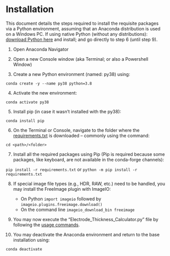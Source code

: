 # Installation

This document details the steps required to install the requisite packages via a Python environment, assuming that an Anaconda distribution is used on a Windows PC. If using native Python (without any distributions): [download Python here](https://www.python.org/downloads/release/python-387/) and install; and go directly to step 6 (until step 9).

1.	Open Anaconda Navigator

2.	Open a new Console window (aka Terminal; or also a Powershell Window)

3.	Create a new Python environment (named: py38) using:

`conda create -y --name py38 python=3.8`

4.	Activate the new environment:

`conda activate py38`

5.	Install pip (in case it wasn’t installed with the py38):

`conda install pip`

6.	On the Terminal or Console, navigate to the folder where the [requirements.txt](https://github.com/anandpr1602/Electrode_Thickness_Calculator/blob/main/requirements.txt) is downloaded – commonly using the command:

`cd <path>/<folder>`

7.	Install all the required packages using Pip (Pip is required because some packages, like keyboard, are not available in the conda-forge channels):

`pip install -r requirements.txt` or `python -m pip install -r requirements.txt`

8.  If special image file types (e.g., HDR, RAW, etc.) need to be handled, you may install the FreeImage plugin with ImageIO:
    * On Python `import imageio` followed by `imageio.plugins.freeimage.download()`
    * On the command line `imageio_download_bin freeimage`

9.	You may now execute the “Electrode_Thickness_Calculator.py” file by following the [usage commands](https://github.com/anandpr1602/Electrode_Thickness_Calculator#usage).

10. You may deactivate the Anaconda environment and return to the base installation using:

`conda deactivate`
